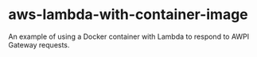 # aws-lambda-with-container-image
An example of using a Docker container with Lambda to respond to AWPI Gateway requests.
